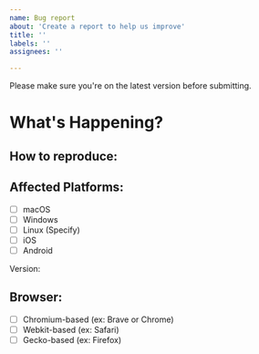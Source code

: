 ```yaml
---
name: Bug report
about: 'Create a report to help us improve'
title: ''
labels: ''
assignees: ''

---
```


Please make sure you're on the latest version before submitting.


# What's Happening?
<!-- Describe here -->


## How to reproduce:
<!-- Describe here -->


## Affected Platforms:

- [ ] macOS
- [ ] Windows
- [ ] Linux (Specify)
- [ ] iOS
- [ ] Android

Version: 

## Browser:

- [ ] Chromium-based (ex: Brave or Chrome)
- [ ] Webkit-based (ex: Safari)
- [ ] Gecko-based (ex: Firefox)
